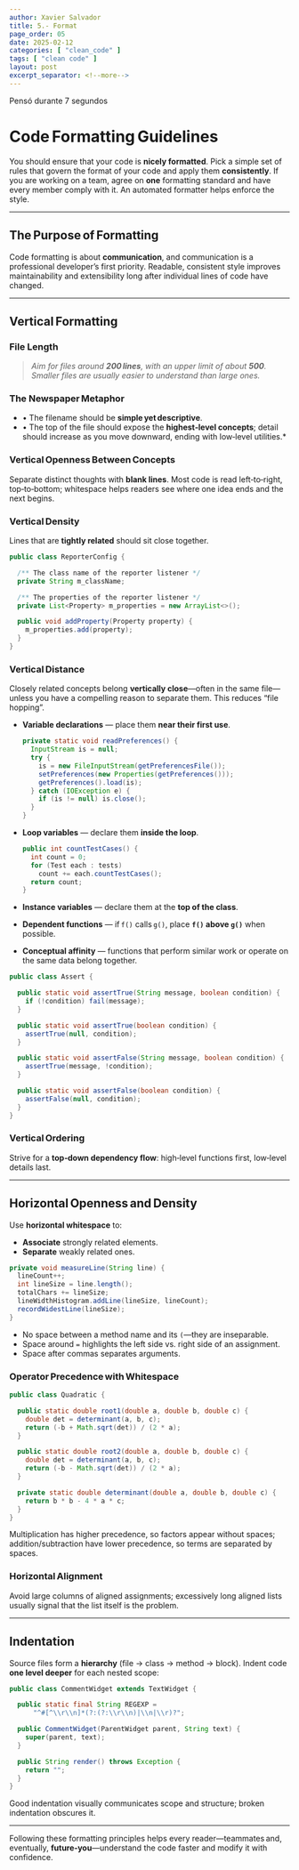 ```yaml
---
author: Xavier Salvador
title: 5.- Format
page_order: 05
date: 2025-02-12
categories: [ "clean_code" ]
tags: [ "clean code" ]
layout: post
excerpt_separator: <!--more-->
---
```


Pensó durante 7 segundos


# Code Formatting Guidelines

You should ensure that your code is **nicely formatted**. Pick a simple set of rules that govern the format of your code and apply them **consistently**.
If you are working on a team, agree on **one** formatting standard and have every member comply with it. An automated formatter helps enforce the style.

---

## The Purpose of Formatting

Code formatting is about **communication**, and communication is a professional developer’s first priority.
Readable, consistent style improves maintainability and extensibility long after individual lines of code have changed.

---

## Vertical Formatting

### File Length

> *Aim for files around **200 lines**, with an upper limit of about **500**.
> Smaller files are usually easier to understand than large ones.*

### The Newspaper Metaphor

* • The filename should be **simple yet descriptive**.
* • The top of the file should expose the **highest‑level concepts**; detail should increase as you move downward, ending with low‑level utilities.\*

### Vertical Openness Between Concepts

Separate distinct thoughts with **blank lines**. Most code is read left‑to‑right, top‑to‑bottom; whitespace helps readers see where one idea ends and the next begins.

### Vertical Density

Lines that are **tightly related** should sit close together.

```java
public class ReporterConfig {

  /** The class name of the reporter listener */
  private String m_className;

  /** The properties of the reporter listener */
  private List<Property> m_properties = new ArrayList<>();

  public void addProperty(Property property) {
    m_properties.add(property);
  }
}
```

### Vertical Distance

Closely related concepts belong **vertically close**—often in the same file—unless you have a compelling reason to separate them. This reduces “file hopping”.

* **Variable declarations** — place them **near their first use**.

  ```java
  private static void readPreferences() {
    InputStream is = null;
    try {
      is = new FileInputStream(getPreferencesFile());
      setPreferences(new Properties(getPreferences()));
      getPreferences().load(is);
    } catch (IOException e) {
      if (is != null) is.close();
    }
  }
  ```

* **Loop variables** — declare them **inside the loop**.

  ```java
  public int countTestCases() {
    int count = 0;
    for (Test each : tests)
      count += each.countTestCases();
    return count;
  }
  ```

* **Instance variables** — declare them at the **top of the class**.

* **Dependent functions** — if `f()` calls `g()`, place **`f()` above `g()`** when possible.

* **Conceptual affinity** — functions that perform similar work or operate on the same data belong together.

```java
public class Assert {

  public static void assertTrue(String message, boolean condition) {
    if (!condition) fail(message);
  }

  public static void assertTrue(boolean condition) {
    assertTrue(null, condition);
  }

  public static void assertFalse(String message, boolean condition) {
    assertTrue(message, !condition);
  }

  public static void assertFalse(boolean condition) {
    assertFalse(null, condition);
  }
}
```

### Vertical Ordering

Strive for a **top‑down dependency flow**: high‑level functions first, low‑level details last.

---

## Horizontal Openness and Density

Use **horizontal whitespace** to:

* **Associate** strongly related elements.
* **Separate** weakly related ones.

```java
private void measureLine(String line) {
  lineCount++;
  int lineSize = line.length();
  totalChars += lineSize;
  lineWidthHistogram.addLine(lineSize, lineCount);
  recordWidestLine(lineSize);
}
```

* No space between a method name and its `(`—they are inseparable.
* Space around `=` highlights the left side vs. right side of an assignment.
* Space after commas separates arguments.

### Operator Precedence with Whitespace

```java
public class Quadratic {

  public static double root1(double a, double b, double c) {
    double det = determinant(a, b, c);
    return (-b + Math.sqrt(det)) / (2 * a);
  }

  public static double root2(double a, double b, double c) {
    double det = determinant(a, b, c);
    return (-b - Math.sqrt(det)) / (2 * a);
  }

  private static double determinant(double a, double b, double c) {
    return b * b - 4 * a * c;
  }
}
```

Multiplication has higher precedence, so factors appear without spaces; addition/subtraction have lower precedence, so terms are separated by spaces.

### Horizontal Alignment

Avoid large columns of aligned assignments; excessively long aligned lists usually signal that the list itself is the problem.

---

## Indentation

Source files form a **hierarchy** (file → class → method → block). Indent code **one level deeper** for each nested scope:

```java
public class CommentWidget extends TextWidget {

  public static final String REGEXP =
      "^#[^\\r\\n]*(?:(?:\\r\\n)|\\n|\\r)?";

  public CommentWidget(ParentWidget parent, String text) {
    super(parent, text);
  }

  public String render() throws Exception {
    return "";
  }
}
```

Good indentation visually communicates scope and structure; broken indentation obscures it.

---

Following these formatting principles helps every reader—teammates and, eventually, **future‑you**—understand the code faster and modify it with confidence.

